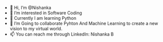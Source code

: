 - 👋 Hi, I’m @Nishanka
- 👀 I’m interested in Software Coding
- 🌱 Currently I am learning Python
- 💞️ I’m Going to collaborate Pyhton And Machine Learning to create a new vision to my virtual world.
- 📫 You can reach me through LinkedIn: Nishanka B


<!---
Nishanka-NK/Nishanka-NK is a ✨ special ✨ repository because its `README.md` (this file) appears on your GitHub profile.
You can click the Preview link to take a look at your changes.
--->
